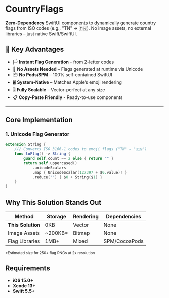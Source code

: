 # CountryFlags

**Zero-Dependency** SwiftUI components to dynamically generate country flags from ISO codes (e.g., "TN" → 🇹🇳). No image assets, no external libraries – just native Swift/SwiftUI.

## 🚀 Key Advantages
- 🏳️ **Instant Flag Generation** - from 2-letter codes
- 🧩 **No Assets Needed** – Flags generated at runtime via Unicode  
- 📦 **No Pods/SPM** – 100% self-contained SwiftUI  
- 🖥 **System-Native** – Matches Apple’s emoji rendering  
- 🎚 **Fully Scalable** – Vector-perfect at any size  
- 📋 **Copy-Paste Friendly** - Ready-to-use components  

---

## Core Implementation

### 1. Unicode Flag Generator
```swift
extension String {
    /// Converts ISO 3166-1 codes to emoji flags ("TN" → "🇹🇳")
    func toFlag() -> String {
        guard self.count == 2 else { return "" }
        return self.uppercased()
            .unicodeScalars
            .map { UnicodeScalar(127397 + $0.value)! }
            .reduce("") { $0 + String($1) }
    }
}
```

## Why This Solution Stands Out

| Method           | Storage  | Rendering | Dependencies       |
|------------------|----------|-----------|--------------------|
| **This Solution**| 0KB      | Vector    | None               |
| Image Assets     | ~200KB*  | Bitmap    | None               |
| Flag Libraries   | 1MB+     | Mixed     | SPM/CocoaPods      |

<sup>*Estimated size for 250+ flag PNGs at 2x resolution</sup>

## Requirements

- **iOS 15.0+**
- **Xcode 13+**
- **Swift 5.5+**
